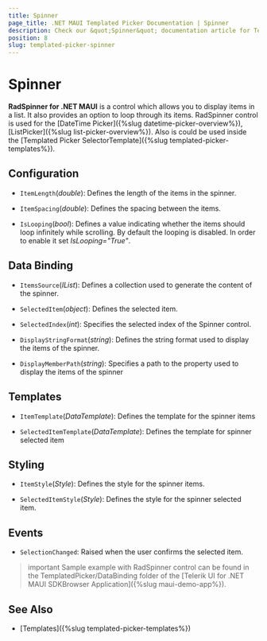 ```yaml
---
title: Spinner
page_title: .NET MAUI Templated Picker Documentation | Spinner
description: Check our &quot;Spinner&quot; documentation article for Telerik TemplatedPicker for .NET MAUI.
position: 8
slug: templated-picker-spinner
---
```


# Spinner

**RadSpinner for .NET MAUI** is a control which allows you to display items in a list. It also provides an option to loop through its items. RadSpinner control is used for the [DateTime Picker]({%slug datetime-picker-overview%}), [ListPicker]({%slug list-picker-overview%}). Also is could be used inside the [Templated Picker SelectorTemplate]({%slug templated-picker-templates%}). 

## Configuration

* `ItemLength`(*double*): Defines the length of the items in the spinner.

* `ItemSpacing`(*double*): Defines the spacing between the items.

* `IsLooping`(*bool*): Defines a value indicating whether the items should loop infinitely while scrolling. By default the looping is disabled. In order to enable it set *IsLooping="True"*.

## Data Binding

* `ItemsSource`(*IList*): Defines a collection used to generate the content of the spinner.

* `SelectedItem`(*object*): Defines the selected item.

* `SelectedIndex`(*int*): Specifies the selected index of the Spinner control.

* `DisplayStringFormat`(*string*): Defines the string format used to display the items of the spinner.

* `DisplayMemberPath`(*string*): Specifies a path to the property used to display the items of the spinner

## Templates

* `ItemTemplate`(*DataTemplate*): Defines the template for the spinner items

* `SelectedItemTemplate`(*DataTemplate*): Defines the template for spinner selected item

## Styling

* `ItemStyle`(*Style*): Defines the style for the spinner items.

* `SelectedItemStyle`(*Style*): Defines the style for the spinner selected item.

## Events

* `SelectionChanged`: Raised when the user confirms the selected item.


>important Sample example with RadSpinner control can be found in the TemplatedPicker/DataBinding folder of the [Telerik UI for .NET MAUI SDKBrowser Application]({%slug maui-demo-app%}).

## See Also

- [Templates]({%slug templated-picker-templates%})